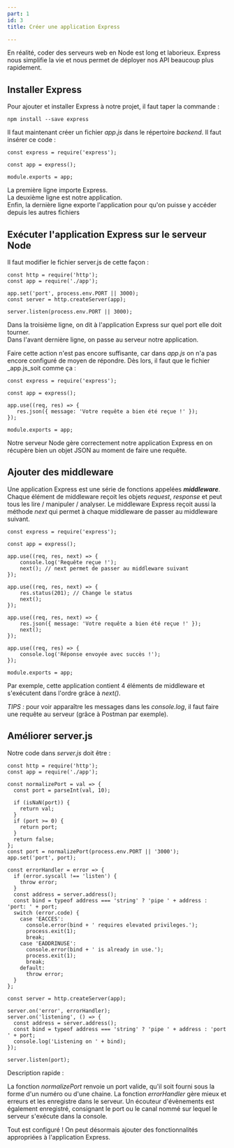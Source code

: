 ```yaml
---
part: 1
id: 3
title: Créer une application Express

---
```

En réalité, coder des serveurs web en Node est long et laborieux. Express nous simplifie la vie et nous permet de déployer nos API beaucoup plus rapidement.

## Installer Express

Pour ajouter et installer Express à notre projet, il faut taper la commande :

    npm install --save express

Il faut maintenant créer un fichier _app.js_ dans le répertoire _backend_. Il faut insérer ce code :

    const express = require('express');
    
    const app = express();
    
    module.exports = app;

La première ligne importe Express.  
La deuxième ligne est notre application.  
Enfin, la dernière ligne exporte l'application pour qu'on puisse y accéder depuis les autres fichiers

## Exécuter l'application Express sur le serveur Node

Il faut modifier le fichier server.js de cette façon :

    const http = require('http');
    const app = require('./app');
    
    app.set('port', process.env.PORT || 3000);
    const server = http.createServer(app);
    
    server.listen(process.env.PORT || 3000);

Dans la troisième ligne, on dit à l'application Express sur quel port elle doit tourner.  
Dans l'avant dernière ligne, on passe au serveur notre application.

Faire cette action n'est pas encore suffisante, car dans _app.js_ on n'a pas encore configuré de moyen de répondre. Dès lors, il faut que le fichier _app.js_soit comme ça :

    const express = require('express');
    
    const app = express();
    
    app.use((req, res) => {
       res.json({ message: 'Votre requête a bien été reçue !' }); 
    });
    
    module.exports = app;

Notre serveur Node gère correctement notre application Express en on récupère bien un objet JSON au moment de faire une requête.

## Ajouter des middleware

Une application Express est une série de fonctions appelées **_middleware_**. Chaque élément de middleware reçoit les objets _request_, _response_ et peut tous les lire / manipuler / analyser. Le middleware Express reçoit aussi la méthode _next_ qui permet à chaque middleware de passer au middleware suivant.

    const express = require('express');
    
    const app = express();
    
    app.use((req, res, next) => { 
        console.log('Requête reçue !'); 
        next(); // next permet de passer au middleware suivant
    });
    
    app.use((req, res, next) => {
        res.status(201); // Change le status 
        next();
    });
    
    app.use((req, res, next) => {
        res.json({ message: 'Votre requête a bien été reçue !' });
        next();
    });
    
    app.use((req, res) => {
        console.log('Réponse envoyée avec succès !');
    });
    
    module.exports = app;

Par exemple, cette application contient 4 éléments de middleware et s'exécutent dans l'ordre grâce à _next()_.

_TIPS :_ pour voir apparaître les messages dans les _console.log_, il faut faire une requête au serveur (grâce à Postman par exemple).

## Améliorer server.js

Notre code dans _server.js_ doit être :

    const http = require('http');
    const app = require('./app');
    
    const normalizePort = val => {
      const port = parseInt(val, 10);
    
      if (isNaN(port)) {
        return val;
      }
      if (port >= 0) {
        return port;
      }
      return false;
    };
    const port = normalizePort(process.env.PORT || '3000');
    app.set('port', port);
    
    const errorHandler = error => {
      if (error.syscall !== 'listen') {
        throw error;
      }
      const address = server.address();
      const bind = typeof address === 'string' ? 'pipe ' + address : 'port: ' + port;
      switch (error.code) {
        case 'EACCES':
          console.error(bind + ' requires elevated privileges.');
          process.exit(1);
          break;
        case 'EADDRINUSE':
          console.error(bind + ' is already in use.');
          process.exit(1);
          break;
        default:
          throw error;
      }
    };
    
    const server = http.createServer(app);
    
    server.on('error', errorHandler);
    server.on('listening', () => {
      const address = server.address();
      const bind = typeof address === 'string' ? 'pipe ' + address : 'port ' + port;
      console.log('Listening on ' + bind);
    });
    
    server.listen(port);

Description rapide :

La fonction _normalizePort_ renvoie un port valide, qu'il soit fourni sous la forme d'un numéro ou d'une chaine. La fonction _errorHandler_ gère mieux et erreurs et les enregistre dans le serveur. Un écouteur d'évènements est également enregistré, consignant le port ou le canal nommé sur lequel le serveur s'exécute dans la console.

Tout est configuré ! On peut désormais ajouter des fonctionnalités appropriées à l'application Express.